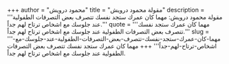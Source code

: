 +++
author = "محمود درويش"
title = "مقولة محمود درويش"
description = '''مقولة محمود درويش: مهما كان عمرك ستجد نفسك تتصرف بعض التصرفات الطفولية عند جلوسك مع اشخاص ترتاح لهم جداً.'''
quote = '''مهما كان عمرك ستجد نفسك تتصرف بعض التصرفات الطفولية عند جلوسك مع اشخاص ترتاح لهم جداً.'''
slug = '''مهما-كان-عمرك-ستجد-نفسك-تتصرف-بعض-التصرفات-الطفولية-عند-جلوسك-مع-اشخاص-ترتاح-لهم-جداً'''
+++
مهما كان عمرك ستجد نفسك تتصرف بعض التصرفات الطفولية عند جلوسك مع اشخاص ترتاح لهم جداً.
